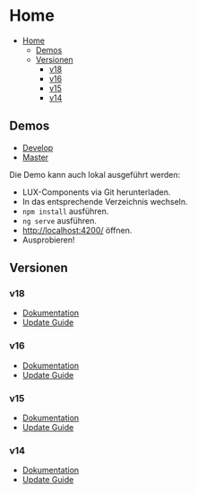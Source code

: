 # Home

- [Home](#home)
  - [Demos](#demos)
  - [Versionen](#versionen)
    - [v18](#v18)
    - [v16](#v16)
    - [v15](#v15)
    - [v14](#v14)

## Demos

- [Develop](https://lux-demo-dev.gfi.ihk.de)
- [Master](https://lux-demo.gfi.ihk.de)

Die Demo kann auch lokal ausgeführt werden:

- LUX-Components via Git herunterladen.
- In das entsprechende Verzeichnis wechseln.
- `npm install` ausführen.
- `ng serve` ausführen.
- <http://localhost:4200/> öffnen.
- Ausprobieren!

## Versionen

### v18

- [Dokumentation](Home-v18)
- [Update Guide](update-guide-v18)

### v16

- [Dokumentation](Home-v16)
- [Update Guide](update-guide-v16)

### v15

- [Dokumentation](Home-v15)
- [Update Guide](update-guide-v15)

### v14

- [Dokumentation](Home-v14)
- [Update Guide](update-guide-v14)
